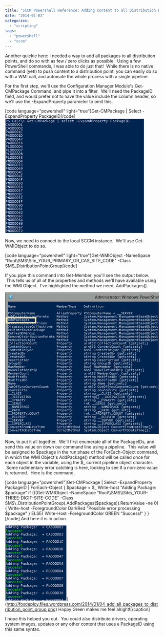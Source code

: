 ```yaml
---
title: "SCCM Powershell Reference: Adding content to all Distribution Points"
date: "2014-01-03"
categories: 
  - "scripting"
tags: 
  - "powershell"
  - "sccm"
---
```


Another quickie here: I needed a way to add all packages to all distribution points, and do so with as few / zero clicks as possible.  Using a few PowerShell commands, I was able to do just that!  While there is no native command (yet!) to push content to a distribution point, you can easily do so with a WMI call, and automate the whole process with a single pipeline.

For the first step, we'll use the Configuration Manager Module's Get-CMPackage Command, and pipe it into a filter.  We'll need the PackageID field, and would prefer not to have the value include the column header, so we'll use the -ExpandProperty parameter to omit this.

\[code language="powershell" light="true"\]Get-CMPackage | Select - ExpandProperty PackageID\[/code\] [![01_add_all_packages_to_distribution_point_group](images/01_add_all_packages_to_distribution_point_group.png)](http://foxdeploy.files.wordpress.com/2014/01/01_add_all_packages_to_distribution_point_group.png)

Now, we need to connect to the local SCCM instance.  We'll use Get-WMIObject to do so.

\[code language="powershell" light="true"\]Get-WMIObject -NameSpace "Root\\SMS\\Site\_YOUR\_PRIMARY\_OR\_CAS\_SITE\_CODE" -Class SMS\_DistributionPointGroup\[/code\]

If you pipe this command into Get-Member, you'll see the output below.  This tells us of all of the properties and methods we'll have available using the WMI Object.  I've highlighted the method we need, AddPackages().

[![02_add_all_packages_to_distribution_point_group](images/02_add_all_packages_to_distribution_point_group.png)](http://foxdeploy.files.wordpress.com/2014/01/02_add_all_packages_to_distribution_point_group.png)

Now, to put it all together.  We'll first enumerate all of the PackageIDs, and send this value on down our command line using a pipeline.  This value will be assigned to $package in the run phase of the ForEach-Object command, in which the WMI Object's AddPackage() method will be called once for each object in the variable, using the $\_ current pipeline object character.  Some rudimentary error catching is here, looking to see if a non-zero value is returned.  Here is the command.

\[code language="powershell"\]Get-CMPackage | Select -ExpandProperty PackageID | ForEach-Object { $package = $\_ Write-host "Adding Package: $package" if (((Get-WMIObject -NameSpace "Root\\SMS\\Site\_YOUR-THREE-DIGIT-SITE-CODE" -Class SMS\_DistributionPointGroup).AddPackages($package)).ReturnValue -ne 0) { Write-host -ForegroundColor DarkRed "Possible error processing $package" } ELSE{ Write-Host -ForegroundColor GREEN "Success!" } } \[/code\] And here it is in action.

![04_add_all_packages_to_distribution_point_group](images/04_add_all_packages_to_distribution_point_group.png)](http://foxdeploy.files.wordpress.com/2014/01/04_add_all_packages_to_distribution_point_group.png) Happy Green makes me feel alright!\[/caption\]

I hope this helped you out.  You could also distribute drivers, operating system images, updates or any other content that uses a PackageID using this same syntax.
